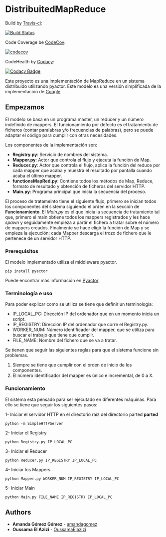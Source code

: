 # DistribuitedMapReduce

Build by [Travis-ci](https://travis-ci.org):


[![Build Status](https://travis-ci.com/OussamaElazizi/DistribuitedMapReduce.svg?token=xtsm6Ui1qLPWyjTcRFmx&branch=master)](https://travis-ci.com/OussamaElazizi/DistribuitedMapReduce)

Code Coverage be [CodeCov](https://codecov.io):


[![codecov](https://codecov.io/gh/OussamaElazizi/DistribuitedMapReduce/branch/master/graph/badge.svg?token=SFNfd9sqPP)](https://codecov.io/gh/OussamaElazizi/DistribuitedMapReduce)


CodeHealth by [Codacy](https://codacy.com): 

[![Codacy Badge](https://api.codacy.com/project/badge/Grade/f6392d2625814b4385c8cf79507835d4)](https://www.codacy.com/app/oussamaelazizi.opt/DistribuitedMapReduce?utm_source=github.com&amp;utm_medium=referral&amp;utm_content=OussamaElazizi/DistribuitedMapReduce&amp;utm_campaign=Badge_Grade)

Este proyecto es una implementación de MapReduce en un sistema distribuido utilizando pyactor.
 Este modelo es una versión simplificada de la implementación de [Google](https://static.googleusercontent.com/media/research.google.com/es//archive/mapreduce-osdi04.pdf).
  
## Empezamos

El modelo se basa en un programa master, un reducer y un número indefinido de mappers.
El funcionamiento por defecto es el tratamiento de ficheros (contar paralabras y/o frecuencias de palabras), pero se puede adaptar el código para cumplir con otras necesidades.

Los componentes de la implementación son:
- **Registry.py**: Servicio de nombres del sistema.
- **Mapper.py**: Actor que controla el flujo y ejecuta la función de Map.
- **Reducer.py**: Actor que controla el flujo, aplica la función del reduce por cada mapper que acaba
y muestra el resultado por pantalla cuando acaba el último mapper.
- **functionsMapRed.py**: Contiene todos los métodos de Map, Reduce, formato de resultado y obtención de ficheros del servidor HTTP.
- **Main.py**: Programa principal que inicia la secuencia del proceso. 


El proceso de tratameinto tiene el siguiente flujo, primero se inician todos los componentes del sistema siguiendo el orden
en la sección de **Funcionamiento**. El _Main.py_ es el que inicia la secuencia de tratamiento
tal que, primero el main obtiene todos los mappers registrados y les hace _spawn_ y seguidamente empieza a partir 
el fichero a tratar sobre el número de mappers creados. Finalmente se hace eligir la función de Map y se empieza la ejecución; cada Mapper
descarga el trozo de fichero que le pertenece de un servidor HTTP. 
   

### Prerequisitos

El modelo implementado utiliza el middleware pyactor.

```
pip install pyactor
```
Puede encontrar más información en [Pyactor](https://github.com/pedrotgn/pyactor)
### Terminología e uso

Para poder explicar como se utiliza se tiene que definir un terminología:

- IP_LOCAL_PC: Dirección IP del ordenador que en un momento inicia un script.
- IP_REGISTRY: Dirección IP del ordenador que corre el Registry.py.
- WORKER_NUM: Número identificador del mapper, que se utiliza para buscar el trabajo que tiene que cumplir.
- FILE_NAME: Nombre del fichero que se va a tratar.

Se tienen que seguir las siguientes reglas para que el sistema funcione sin problemas.

1. Siempre se tiene que cumplir con el orden de inicio de los componentes.
2. El número identificador del mapper es único e incremental, de 0 a X.

### Funcionamiento

El sistema esta pensado para ser ejecutado en diferentes máquinas. Para ello se tiene que seguir los siguientes pasos:

1-  Iniciar el servidor HTTP en el directorio raíz del directorio parted **parted**

```
python -m SimpleHTTPServer
```

2-  Iniciar el Registry

```
python Registry.py IP_LOCAL_PC
```

3-  Iniciar el Reducer 

```
python Reducer.py IP_REGISTRY IP_LOCAL_PC
```

4-  Iniciar los Mappers

```
python Mapper.py WORKER_NUM IP_REGISTRY IP_LOCAL_PC
```

5-  Iniciar Main

```
python Main.py FILE_NAME IP_REGISTRY IP_LOCAL_PC
```

## Authors

* **Amanda Gómez Gómez** - [amandagomez](https://github.com/amandagomez)
* **Oussama El Azizi** - [OussamaElazizi](https://github.com/OussamaElazizi)